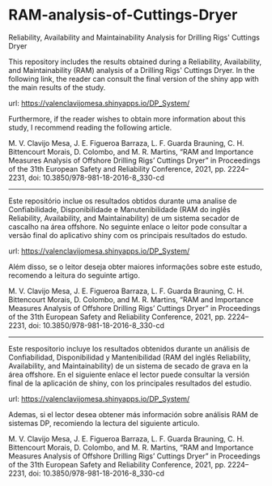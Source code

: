 # RAM-analysis-of-Cuttings-Dryer
Reliability, Availability and Maintainability Analysis for Drilling Rigs' Cuttings Dryer

This repository includes the results obtained during a Reliability, Availability, and Maintainability (RAM) analysis of a Drilling Rigs' Cuttings Dryer. 
In the following link, the reader can consult the final version of the shiny app with the main results of the study.

url: https://valenclavijomesa.shinyapps.io/DP_System/

Furthermore, if the reader wishes to obtain more information about this study, I recommend reading the following article.

M. V. Clavijo Mesa, J. E. Figueroa Barraza, L. F. Guarda Brauning, C. H. Bittencourt Morais, D. Colombo, and M. R. Martins, “RAM and Importance Measures Analysis of Offshore Drilling Rigs’ Cuttings Dryer” in
Proceedings of the 31th European Safety and Reliability Conference, 2021, pp. 2224–2231, doi: 10.3850/978-981-18-2016-8_330-cd
_______________________________________________________________________________________________________________________________

Este repositório inclue os resultados obtidos durante uma analise de Confiabilidade, Disponibilidade e Manutenibilidade (RAM do inglês Reliability, Availability, and Maintainability) de um sistema secador de cascalho na área offshore. 
No seguinte enlace o leitor pode consultar a versão final do aplicativo shiny com os principais resultados do estudo.

url: https://valenclavijomesa.shinyapps.io/DP_System/

Além disso, se o leitor deseja obter maiores informações sobre este estudo, recomendo a leitura do seguinte artigo.

M. V. Clavijo Mesa, J. E. Figueroa Barraza, L. F. Guarda Brauning, C. H. Bittencourt Morais, D. Colombo, and M. R. Martins, “RAM and Importance Measures Analysis of Offshore Drilling Rigs’ Cuttings Dryer” in
Proceedings of the 31th European Safety and Reliability Conference, 2021, pp. 2224–2231, doi: 10.3850/978-981-18-2016-8_330-cd
_______________________________________________________________________________________________________________________________

Este respositorio incluye los resultados obtenidos durante un análisis de Confiabilidad, Disponibilidad y Mantenibilidad (RAM del inglés Reliability, Availability, and Maintainability) de un sistema de secado de grava en la área offshore. 
En el siguiente enlace el lector puede consultar la versión final de la aplicación de shiny, con los principales resultados del estudio.

url: https://valenclavijomesa.shinyapps.io/DP_System/

Ademas, si el lector desea obtener más información sobre análisis RAM de sistemas DP, recomiendo la lectura del siguiente articulo.

M. V. Clavijo Mesa, J. E. Figueroa Barraza, L. F. Guarda Brauning, C. H. Bittencourt Morais, D. Colombo, and M. R. Martins, “RAM and Importance Measures Analysis of Offshore Drilling Rigs’ Cuttings Dryer” in
Proceedings of the 31th European Safety and Reliability Conference, 2021, pp. 2224–2231, doi: 10.3850/978-981-18-2016-8_330-cd
